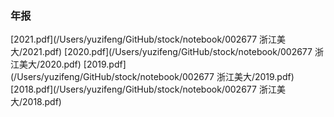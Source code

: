 ### 年报
[2021.pdf](/Users/yuzifeng/GitHub/stock/notebook/002677 浙江美大/2021.pdf)
[2020.pdf](/Users/yuzifeng/GitHub/stock/notebook/002677 浙江美大/2020.pdf)
[2019.pdf](/Users/yuzifeng/GitHub/stock/notebook/002677 浙江美大/2019.pdf)
[2018.pdf](/Users/yuzifeng/GitHub/stock/notebook/002677 浙江美大/2018.pdf)
